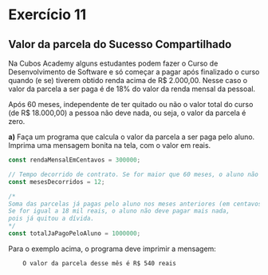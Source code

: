 # Exercício 11

## Valor da parcela do Sucesso Compartilhado

Na Cubos Academy alguns estudantes podem fazer o Curso de Desenvolvimento de Software e só começar a pagar após finalizado o curso quando (e se) tiverem obtido renda acima de R$ 2.000,00. Nesse caso o valor da parcela a ser paga é de 18% do valor da renda mensal da pessoal.

Após 60 meses, independente de ter quitado ou não o valor total do curso (de R$ 18.000,00) a pessoa não deve nada, ou seja, o valor da parcela é zero.

**a)** Faça um programa que calcula o valor da parcela a ser paga pelo aluno. Imprima uma mensagem bonita na tela, com o valor em reais.

```javascript
const rendaMensalEmCentavos = 300000;

// Tempo decorrido de contrato. Se for maior que 60 meses, o aluno não deve mais nada.
const mesesDecorridos = 12;

/* 
Soma das parcelas já pagas pelo aluno nos meses anteriores (em centavos). 
Se for igual a 18 mil reais, o aluno não deve pagar mais nada,
pois já quitou a dívida.
*/
const totalJaPagoPeloAluno = 1000000;
```

Para o exemplo acima, o programa deve imprimir a mensagem:

```
    O valor da parcela desse mês é R$ 540 reais
```
